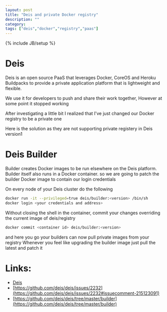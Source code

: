 ```yaml
---
layout: post
title: "Deis and private Docker registry"
description: ""
category:
tags: ["deis","docker","registry","paas"]
---
```

{% include JB/setup %}
# Deis

Deis is an open source PaaS that leverages Docker, CoreOS and Heroku Buildpacks to provide a private application platform that is lightweight and flexible.

We use it for developers to push and share their work together, However at some point it stopped working

After investigating a little bit I realized that I've just changed our Docker registry to be a private one

Here is the solution as they are not supporting private registery in Deis version1

# Deis Builder

Builder creates Docker images to be run elsewhere on the Deis platform. Builder itself also runs in a Docker container. so we are going to patch the builder Docker image to contain our login credentials

On every node of your Deis cluster do the following

```sh
docker run -it --privileged=true deis/builder:<version> /bin/sh
docker login <your credentials and address>
```

Without closing the shell in the container, commit your changes overriding the current image of deis/registry

```sh
docker commit <container id> deis/builder:<version>
```
and here you go your builders can now pull private images from your registry
Whenever you feel like upgrading the builder image just pull the latest and patch it



# Links:

 * [Deis](http://deis.io)
 * [https://github.com/deis/deis/issues/2232](https://github.com/deis/deis/issues/2232#issuecomment-215123091)
 * [https://github.com/deis/deis/tree/master/builder](https://github.com/deis/deis/tree/master/builder)
